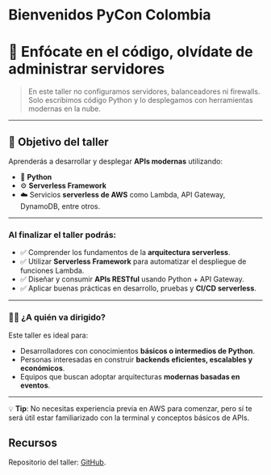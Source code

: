# Bienvenidos PyCon Colombia

# 🚀 Enfócate en el código, olvídate de administrar servidores

> En este taller no configuramos servidores, balanceadores ni firewalls. Solo escribimos código Python y lo desplegamos con herramientas modernas en la nube.

---

## 🎯 Objetivo del taller

Aprenderás a desarrollar y desplegar **APIs modernas** utilizando:

- 🐍 **Python**
- ⚙️ **Serverless Framework**
- ☁️ Servicios **serverless de AWS** como Lambda, API Gateway, DynamoDB, entre otros.

---

### Al finalizar el taller podrás:

- ✅ Comprender los fundamentos de la **arquitectura serverless**.
- ✅ Utilizar **Serverless Framework** para automatizar el despliegue de funciones Lambda.
- ✅ Diseñar y consumir **APIs RESTful** usando Python + API Gateway.
- ✅ Aplicar buenas prácticas en desarrollo, pruebas y **CI/CD serverless**.

---

### 🧑‍💻 ¿A quién va dirigido?

Este taller es ideal para:

- Desarrolladores con conocimientos **básicos o intermedios de Python**.
- Personas interesadas en construir **backends eficientes, escalables y económicos**.
- Equipos que buscan adoptar arquitecturas **modernas basadas en eventos**.

---

💡 **Tip**: No necesitas experiencia previa en AWS para comenzar, pero sí te será útil estar familiarizado con la terminal y conceptos básicos de APIs.


## Recursos 
Repositorio del taller: [GitHub](https://chrisfx.github.io/serverless-python/).
